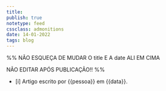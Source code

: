 ```yaml
---
title: 
publish: true
notetype: feed
cssclass: admonitions
date: 14-01-2022
tags: blog
---
```


%% NÃO ESQUEÇA DE MUDAR O title E A date ALI EM CIMA 

NÃO EDITAR APÓS PUBLICAÇÃO!! %%

- [i] Artigo escrito por {{pessoa}} em {{data}}.

